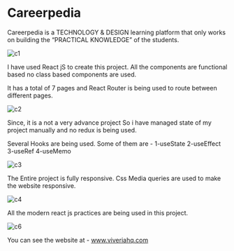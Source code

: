 # Careerpedia

 Careerpedia is a TECHNOLOGY & DESIGN learning platform that only works on building the “PRACTICAL KNOWLEDGE” of the students.
 
![c1](https://user-images.githubusercontent.com/103094638/162123843-41e55994-364a-478b-a1f3-9d0a4274689f.png)
 
 
 I have used React jS to create this project.
 All the components are functional based no class based components are used.
 
 It has a total of 7 pages and
 React Router is being used to route between different pages.


![c2](https://user-images.githubusercontent.com/103094638/162123927-9cfaeedd-d1f3-4668-8a6f-c69547b709b2.png)



Since, it is a not a very advance project So i have managed state of my project manually and no redux is being used.

Several Hooks are being used. Some of them are -
1-useState 2-useEffect 3-useRef 4-useMemo


![c3](https://user-images.githubusercontent.com/103094638/162123973-d84fdaea-cc7d-4000-a3eb-cb188b7f9b23.png)


The Entire project is fully responsive. Css Media queries are used to make the website responsive.


![c4](https://user-images.githubusercontent.com/103094638/162124009-fad65f97-4e29-4e1c-9458-2cd3d56dc5d9.png)



All the modern react js practices are being used in this project.


![c6](https://user-images.githubusercontent.com/103094638/162124071-f67e1e07-f6cc-4eef-8ada-3ee28be365a4.png)



You can see the website at - www.viveriahq.com
